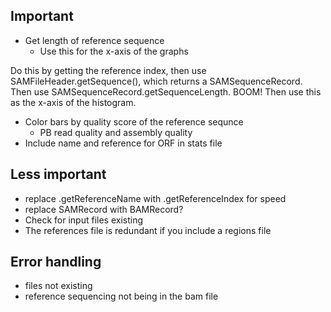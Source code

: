 ## Important ##
- Get length of reference sequence
  - Use this for the x-axis of the graphs

Do this by getting the reference index, then use SAMFileHeader.getSequence(), which returns a SAMSequenceRecord. Then use SAMSequenceRecord.getSequenceLength. BOOM! Then use this as the x-axis of the histogram.

- Color bars by quality score of the reference sequnce
  - PB read quality and assembly quality
- Include name and reference for ORF in stats file

## Less important ##

- replace .getReferenceName with .getReferenceIndex for speed
- replace SAMRecord with BAMRecord?
- Check for input files existing
- The references file is redundant if you include a regions file


## Error handling ##

- files not existing
- reference sequencing not being in the bam file
